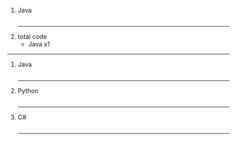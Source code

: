 1. Java
    ~~~java

    ~~~
    ---
1. total code
    - Java x1
---
1. Java
    ~~~java

    ~~~
    ---
1. Python
    ~~~python

    ~~~
    ---
1. C#
    ~~~c#

    ~~~
    ---